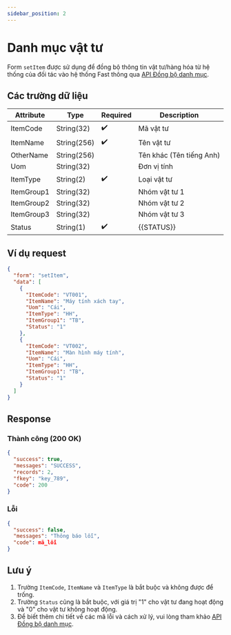 ```yaml
---
sidebar_position: 2
---
```


# Danh mục vật tư

Form `setItem` được sử dụng để đồng bộ thông tin vật tư/hàng hóa từ hệ thống của đối tác vào hệ thống Fast thông qua [API Đồng bộ danh mục](../sync-data).

## Các trường dữ liệu

| Attribute    | Type        | Required | Description          |
|--------------|-------------|----------|----------------------|
| ItemCode     | String(32)  | ✔️       | Mã vật tư            |
| ItemName     | String(256) | ✔️       | Tên vật tư           |
| OtherName    | String(256) |          | Tên khác (Tên tiếng Anh) |
| Uom          | String(32)  |          | Đơn vị tính          |
| ItemType     | String(2)   | ✔️       | Loại vật tư          |
| ItemGroup1   | String(32)  |          | Nhóm vật tư 1        |
| ItemGroup2   | String(32)  |          | Nhóm vật tư 2        |
| ItemGroup3   | String(32)  |          | Nhóm vật tư 3        |
| Status       | String(1)   | ✔️       | {{STATUS}} |

## Ví dụ request

```json
{
  "form": "setItem",
  "data": [
    {
      "ItemCode": "VT001",
      "ItemName": "Máy tính xách tay",
      "Uom": "Cái",
      "ItemType": "HH",
      "ItemGroup1": "TB",
      "Status": "1"
    },
    {
      "ItemCode": "VT002",
      "ItemName": "Màn hình máy tính",
      "Uom": "Cái",
      "ItemType": "HH",
      "ItemGroup1": "TB",
      "Status": "1"
    }
  ]
}
```

## Response

### Thành công (200 OK)

```json
{
  "success": true,
  "messages": "SUCCESS",
  "records": 2,
  "fkey": "key_789",
  "code": 200
}
```

### Lỗi

```json
{
  "success": false,
  "messages": "Thông báo lỗi",
  "code": mã_lỗi
}
```

## Lưu ý

1. Trường `ItemCode`, `ItemName` và `ItemType` là bắt buộc và không được để trống.
2. Trường `Status` cũng là bắt buộc, với giá trị "1" cho vật tư đang hoạt động và "0" cho vật tư không hoạt động.
3. Để biết thêm chi tiết về các mã lỗi và cách xử lý, vui lòng tham khảo [API Đồng bộ danh mục](../sync-data).